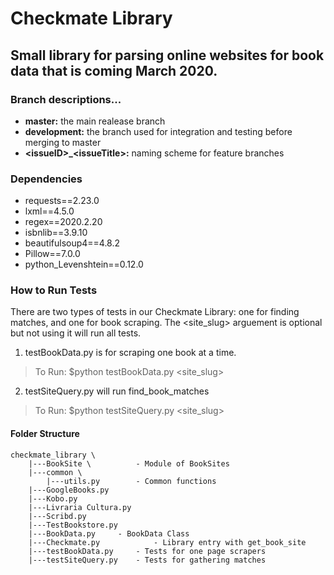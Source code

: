 # Checkmate Library

## Small library for parsing online websites for book data that is coming March 2020.

### Branch descriptions...<br>
 - **master:** the main realease branch<br>
- **development:** the branch used for integration and testing before merging to master
- **\<issueID>_\<issueTitle>:** naming scheme for feature branches

### Dependencies
- requests==2.23.0
- lxml==4.5.0
- regex==2020.2.20
- isbnlib==3.9.10
- beautifulsoup4==4.8.2
- Pillow==7.0.0
- python_Levenshtein==0.12.0

### How to Run Tests
There are two types of tests in our Checkmate Library: one for finding matches, and one for book scraping. The <site_slug> arguement is optional but not using it will run all tests.
1. testBookData.py is for scraping one book at a time. 

>To Run: $python testBookData.py <site_slug>

2. testSiteQuery.py will run find_book_matches 

>To Run: $python testSiteQuery.py <site_slug>

#### Folder Structure
```
checkmate_library \
    |---BookSite \	        - Module of BookSites
	|---common \
		|---utils.py		- Common functions
	|---GoogleBooks.py
	|---Kobo.py
	|---Livraria Cultura.py
	|---Scribd.py
	|---TestBookstore.py
    |---BookData.py		- BookData Class
    |---Checkmate.py	    	- Library entry with get_book_site
    |---testBookData.py	   	- Tests for one page scrapers
    |---testSiteQuery.py 	- Tests for gathering matches
```
